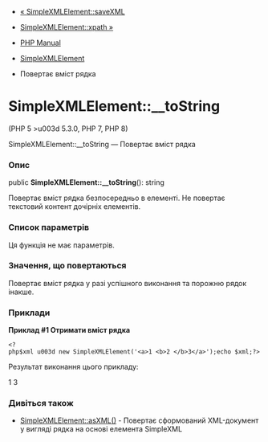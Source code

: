 - [« SimpleXMLElement::saveXML](simplexmlelement.savexml.md)
- [SimpleXMLElement::xpath »](simplexmlelement.xpath.md)

- [PHP Manual](index.md)
- [SimpleXMLElement](class.simplexmlelement.md)
- Повертає вміст рядка

# SimpleXMLElement::\_\_toString

(PHP 5 \>u003d 5.3.0, PHP 7, PHP 8)

SimpleXMLElement::\_\_toString — Повертає вміст рядка

### Опис

public **SimpleXMLElement::\_\_toString**(): string

Повертає вміст рядка безпосередньо в елементі. Не
повертає текстовий контент дочірніх елементів.

### Список параметрів

Ця функція не має параметрів.

### Значення, що повертаються

Повертає вміст рядка у разі успішного виконання та порожню
рядок інакше.

### Приклади

**Приклад #1 Отримати вміст рядка**

` <?php$xml u003d new SimpleXMLElement('<a>1 <b>2 </b>3</a>');echo $xml;?> `

Результат виконання цього прикладу:

1 3

### Дивіться також

- [SimpleXMLElement::asXML()](simplexmlelement.asxml.md) -
Повертає сформований XML-документ у вигляді рядка на основі
елемента SimpleXML
